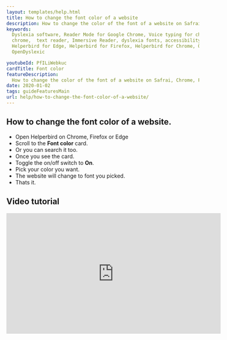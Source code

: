 ```yaml
---
layout: templates/help.html
title: How to change the font color of a website
description: How to change the color of the font of a website on Safrai, Chrome, Firefox or Edge.
keywords:
  Dyslexia software, Reader Mode for Google Chrome, Voice typing for chrome, Text to speech for
  chrome,  text reader, Immersive Reader, dyslexia fonts, accessibility software, dyslexia software,
  Helperbird for Edge, Helperbird for Firefox, Helperbird for Chrome, Opendyslexic for Chrome,
  OpenDyslexic

youtubeId: PfILiWebkuc
cardTitle: Font color
featureDescription:
  How to change the color of the font of a website on Safrai, Chrome, Firefox or Edge.
date: 2020-01-02
tags: guideFeaturesMain
url: help/how-to-change-the-font-color-of-a-website/
---
```


## How to change the font color of a website.

- Open Helperbird on Chrome, Firefox or Edge
- Scroll to the **Font color** card.
- Or you can search it too.
- Once you see the card.
- Toggle the on/off switch to **On**.
- Pick your color you want.
- The website will change to font you picked.
- Thats it.

## Video tutorial

<iframe 
  width="560" 
  height="315" 
  src="https://www.youtube.com/embed/NTt-0WAUmog" 
  title="YouTube video player" 
  frameborder="0" 
  allow="accelerometer; autoplay; clipboard-write; encrypted-media; gyroscope; picture-in-picture" 
  allowfullscreen>
</iframe>
